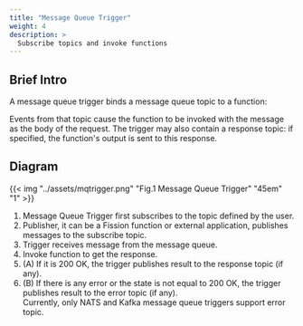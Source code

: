 ```yaml
---
title: "Message Queue Trigger"
weight: 4
description: >
  Subscribe topics and invoke functions
---
```


## Brief Intro

A message queue trigger binds a message queue topic to a function:

Events from that topic cause the function to be invoked with the message as the body of the request.
The trigger may also contain a response topic: if specified, the function's output is sent to this response.

## Diagram

{{< img "../assets/mqtrigger.png" "Fig.1 Message Queue Trigger" "45em" "1" >}}

1. Message Queue Trigger first subscribes to the topic defined by the user.
2. Publisher, it can be a Fission function or external application, publishes messages to the subscribe topic.
3. Trigger receives message from the message queue.
4. Invoke function to get the response.
5. (A) If it is 200 OK, the trigger publishes result to the response topic (if any).
6. (B) If there is any error or the state is not equal to 200 OK, the trigger publishes result to the error topic (if any).</br>
Currently, only NATS and Kafka message queue triggers support error topic.

